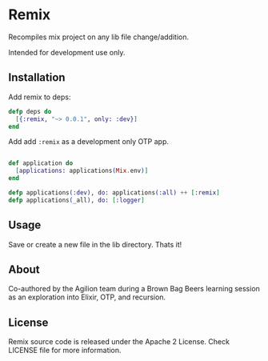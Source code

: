 # Remix

Recompiles mix project on any lib file change/addition.

Intended for development use only.

## Installation

Add remix to deps:

```elixir
defp deps do
  [{:remix, "~> 0.0.1", only: :dev}]
end
```

Add add `:remix` as a development only OTP app.

```elixir

def application do
  [applications: applications(Mix.env)]
end

defp applications(:dev), do: applications(:all) ++ [:remix]
defp applications(_all), do: [:logger]

```

## Usage

Save or create a new file in the lib directory. Thats it!

## About

Co-authored by the Agilion team during a Brown Bag Beers learning session as an exploration into Elixir, OTP, and recursion.

## License

Remix source code is released under the Apache 2 License. Check LICENSE file for more information.
